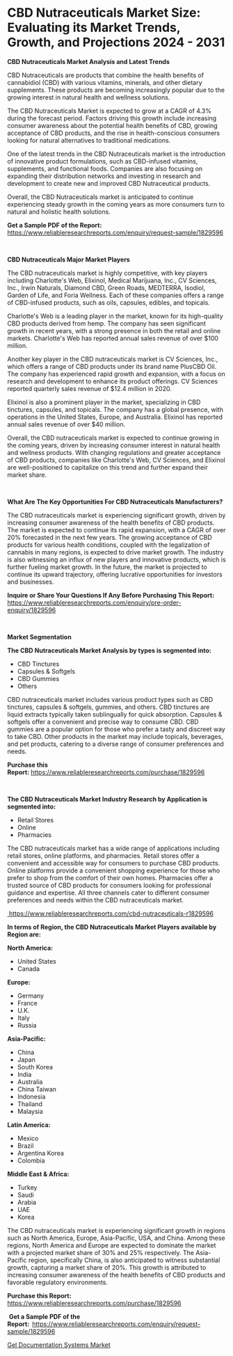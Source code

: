 <p><h1>CBD Nutraceuticals Market Size: Evaluating its Market Trends, Growth, and Projections 2024 - 2031</h1></p><p><strong>CBD Nutraceuticals Market Analysis and Latest Trends</strong></p>
<p><p>CBD Nutraceuticals are products that combine the health benefits of cannabidiol (CBD) with various vitamins, minerals, and other dietary supplements. These products are becoming increasingly popular due to the growing interest in natural health and wellness solutions.</p><p>The CBD Nutraceuticals Market is expected to grow at a CAGR of 4.3% during the forecast period. Factors driving this growth include increasing consumer awareness about the potential health benefits of CBD, growing acceptance of CBD products, and the rise in health-conscious consumers looking for natural alternatives to traditional medications.</p><p>One of the latest trends in the CBD Nutraceuticals market is the introduction of innovative product formulations, such as CBD-infused vitamins, supplements, and functional foods. Companies are also focusing on expanding their distribution networks and investing in research and development to create new and improved CBD Nutraceutical products.</p><p>Overall, the CBD Nutraceuticals market is anticipated to continue experiencing steady growth in the coming years as more consumers turn to natural and holistic health solutions.</p></p>
<p><strong>Get a Sample PDF of the Report:&nbsp;</strong> <a href="https://www.reliableresearchreports.com/enquiry/request-sample/1829596">https://www.reliableresearchreports.com/enquiry/request-sample/1829596</a></p>
<p>&nbsp;</p>
<p><strong>CBD Nutraceuticals Major Market Players</strong></p>
<p><p>The CBD nutraceuticals market is highly competitive, with key players including Charlotte's Web, Elixinol, Medical Marijuana, Inc., CV Sciences, Inc., Irwin Naturals, Diamond CBD, Green Roads, MEDTERRA, Isodiol, Garden of Life, and Foria Wellness. Each of these companies offers a range of CBD-infused products, such as oils, capsules, edibles, and topicals.</p><p>Charlotte's Web is a leading player in the market, known for its high-quality CBD products derived from hemp. The company has seen significant growth in recent years, with a strong presence in both the retail and online markets. Charlotte's Web has reported annual sales revenue of over $100 million.</p><p>Another key player in the CBD nutraceuticals market is CV Sciences, Inc., which offers a range of CBD products under its brand name PlusCBD Oil. The company has experienced rapid growth and expansion, with a focus on research and development to enhance its product offerings. CV Sciences reported quarterly sales revenue of $12.4 million in 2020.</p><p>Elixinol is also a prominent player in the market, specializing in CBD tinctures, capsules, and topicals. The company has a global presence, with operations in the United States, Europe, and Australia. Elixinol has reported annual sales revenue of over $40 million.</p><p>Overall, the CBD nutraceuticals market is expected to continue growing in the coming years, driven by increasing consumer interest in natural health and wellness products. With changing regulations and greater acceptance of CBD products, companies like Charlotte's Web, CV Sciences, and Elixinol are well-positioned to capitalize on this trend and further expand their market share.</p></p>
<p>&nbsp;</p>
<p><strong>What Are The Key Opportunities For CBD Nutraceuticals Manufacturers?</strong></p>
<p><p>The CBD nutraceuticals market is experiencing significant growth, driven by increasing consumer awareness of the health benefits of CBD products. The market is expected to continue its rapid expansion, with a CAGR of over 20% forecasted in the next few years. The growing acceptance of CBD products for various health conditions, coupled with the legalization of cannabis in many regions, is expected to drive market growth. The industry is also witnessing an influx of new players and innovative products, which is further fueling market growth. In the future, the market is projected to continue its upward trajectory, offering lucrative opportunities for investors and businesses.</p></p>
<p><strong>Inquire or Share Your Questions If Any Before Purchasing This Report:</strong> <a href="https://www.reliableresearchreports.com/enquiry/pre-order-enquiry/1829596">https://www.reliableresearchreports.com/enquiry/pre-order-enquiry/1829596</a></p>
<p>&nbsp;</p>
<p><strong>Market Segmentation</strong></p>
<p><strong>The CBD Nutraceuticals Market Analysis by types is segmented into:</strong></p>
<p><ul><li>CBD Tinctures</li><li>Capsules & Softgels</li><li>CBD Gummies</li><li>Others</li></ul></p>
<p><p>CBD nutraceuticals market includes various product types such as CBD tinctures, capsules & softgels, gummies, and others. CBD tinctures are liquid extracts typically taken sublingually for quick absorption. Capsules & softgels offer a convenient and precise way to consume CBD. CBD gummies are a popular option for those who prefer a tasty and discreet way to take CBD. Other products in the market may include topicals, beverages, and pet products, catering to a diverse range of consumer preferences and needs.</p></p>
<p><strong>Purchase this Report:&nbsp;</strong><a href="https://www.reliableresearchreports.com/purchase/1829596">https://www.reliableresearchreports.com/purchase/1829596</a></p>
<p>&nbsp;</p>
<p><strong>The CBD Nutraceuticals Market Industry Research by Application is segmented into:</strong></p>
<p><ul><li>Retail Stores</li><li>Online</li><li>Pharmacies</li></ul></p>
<p><p>The CBD nutraceuticals market has a wide range of applications including retail stores, online platforms, and pharmacies. Retail stores offer a convenient and accessible way for consumers to purchase CBD products. Online platforms provide a convenient shopping experience for those who prefer to shop from the comfort of their own homes. Pharmacies offer a trusted source of CBD products for consumers looking for professional guidance and expertise. All three channels cater to different consumer preferences and needs within the CBD nutraceuticals market.</p></p>
<p><a href="https://www.reliableresearchreports.com/cbd-nutraceuticals-r1829596">&nbsp;https://www.reliableresearchreports.com/cbd-nutraceuticals-r1829596</a></p>
<p><strong>In terms of Region, the CBD Nutraceuticals Market Players available by Region are:</strong></p>
<p>
    <p> <strong> North America: </strong>
        <ul>
            <li>United States</li>
            <li>Canada</li>
        </ul>
        </p> 
    <p> <strong> Europe: </strong>
        <ul>
            <li>Germany</li>
            <li>France</li>
            <li>U.K.</li>
            <li>Italy</li>
            <li>Russia</li>
        </ul>
        </p> 
    <p> <strong> Asia-Pacific: </strong>
        <ul>
            <li>China</li>
            <li>Japan</li>
            <li>South Korea</li>
            <li>India</li>
            <li>Australia</li>
            <li>China Taiwan</li>
            <li>Indonesia</li>
            <li>Thailand</li>
            <li>Malaysia</li>
        </ul>
        </p> 
    <p> <strong> Latin America: </strong>
        <ul>
            <li>Mexico</li>
            <li>Brazil</li>
            <li>Argentina Korea</li>
            <li>Colombia</li>
        </ul>
        </p> 
    <p> <strong> Middle East & Africa: </strong>
        <ul>
            <li>Turkey</li>
            <li>Saudi</li>
            <li>Arabia</li>
            <li>UAE</li>
            <li>Korea</li>
        </ul>
    </p>
    </p>
<p><p>The CBD nutraceuticals market is experiencing significant growth in regions such as North America, Europe, Asia-Pacific, USA, and China. Among these regions, North America and Europe are expected to dominate the market with a projected market share of 30% and 25% respectively. The Asia-Pacific region, specifically China, is also anticipated to witness substantial growth, capturing a market share of 20%. This growth is attributed to increasing consumer awareness of the health benefits of CBD products and favorable regulatory environments.</p></p>
<p><strong>Purchase this Report: </strong><a href="https://www.reliableresearchreports.com/purchase/1829596">https://www.reliableresearchreports.com/purchase/1829596</a></p>
<p>&nbsp;<strong>Get a Sample PDF of the Report:&nbsp;&nbsp;</strong><a href="https://www.reliableresearchreports.com/enquiry/request-sample/1829596">https://www.reliableresearchreports.com/enquiry/request-sample/1829596</a></p>
<p><strong></strong></p>
<p><p><a href="https://view.publitas.com/reportprime-1/global-gel-documentation-systems-market-size-and-market-trends-analysis-by-regional-outlook-competitive-strategies-forecasted-for-period-from-2024-to-2031/">Gel Documentation Systems Market</a></p></p>